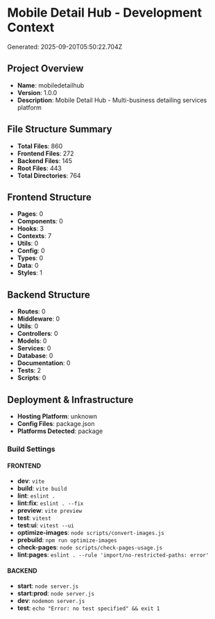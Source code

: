 # Mobile Detail Hub - Development Context

Generated: 2025-09-20T05:50:22.704Z

## Project Overview

- **Name**: mobiledetailhub
- **Version**: 1.0.0
- **Description**: Mobile Detail Hub - Multi-business detailing services platform

## File Structure Summary

- **Total Files**: 860
- **Frontend Files**: 272
- **Backend Files**: 145
- **Root Files**: 443
- **Total Directories**: 764

## Frontend Structure

- **Pages**: 0
- **Components**: 0
- **Hooks**: 3
- **Contexts**: 7
- **Utils**: 0
- **Config**: 0
- **Types**: 0
- **Data**: 0
- **Styles**: 1

## Backend Structure

- **Routes**: 0
- **Middleware**: 0
- **Utils**: 0
- **Controllers**: 0
- **Models**: 0
- **Services**: 0
- **Database**: 0
- **Documentation**: 0
- **Tests**: 2
- **Scripts**: 0

## Deployment & Infrastructure

- **Hosting Platform**: unknown
- **Config Files**: package.json
- **Platforms Detected**: package

### Build Settings

#### FRONTEND
- **dev**: `vite`
- **build**: `vite build`
- **lint**: `eslint .`
- **lint:fix**: `eslint . --fix`
- **preview**: `vite preview`
- **test**: `vitest`
- **test:ui**: `vitest --ui`
- **optimize-images**: `node scripts/convert-images.js`
- **prebuild**: `npm run optimize-images`
- **check-pages**: `node scripts/check-pages-usage.js`
- **lint:pages**: `eslint . --rule 'import/no-restricted-paths: error'`

#### BACKEND
- **start**: `node server.js`
- **start:prod**: `node server.js`
- **dev**: `nodemon server.js`
- **test**: `echo "Error: no test specified" && exit 1`

